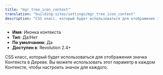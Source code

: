 ```yaml
---
title: "mgr_tree_icon_context"
translation: "building-sites/settings/mgr_tree_icon_context"
description: "CSS класс, который будет использоваться для отображения значка Контекста в Дереве"
---
```


-   **Имя**: Иконка контекста
-   **Тип**: Да/Нет  
-   **По умолчанию**: Да   
-   **Доступен в**: Revolution 2.4+

CSS класс, который будет использоваться для отображения значка Контекста в Дереве. Вы можете использовать этот параметр в каждом Контексте, чтобы настроить значок для каждого. 